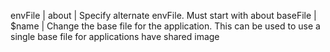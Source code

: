  envFile | about | Specify alternate envFile. Must start with about
 baseFile | $name | Change the base file for the application. This can be used to use a single base file for applications have shared image
